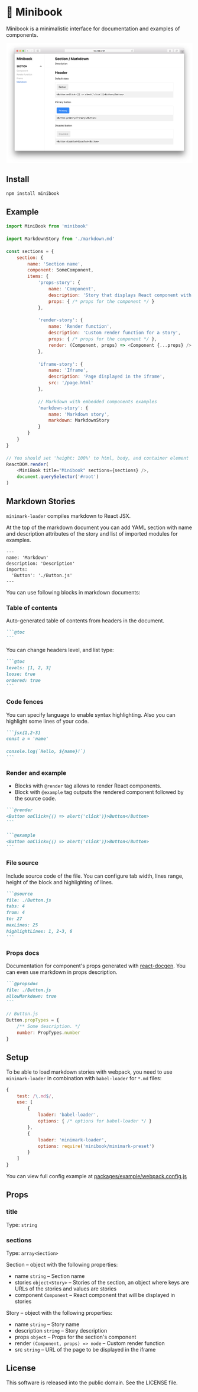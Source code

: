 # :orange_book: Minibook

Minibook is a minimalistic interface for documentation and examples of components.

![screenshot](screenshot.png)

## Install

```
npm install minibook
```

## Example

```js
import MiniBook from 'minibook'

import MarkdownStory from './markdown.md'

const sections = {
    section: {
        name: 'Section name',
        component: SomeComponent,
        items: {
            'props-story': {
                name: 'Component',
                description: 'Story that displays React component with some props',
                props: { /* props for the component */ }
            },

            'render-story': {
                name: 'Render function',
                description: 'Custom render function for a story',
                props: { /* props for the component */ },
                render: (Component, props) => <Component {...props} />
            },

            'iframe-story': {
                name: 'Iframe',
                description: 'Page displayed in the iframe',
                src: '/page.html'
            },

            // Markdown with embedded components examples
            'markdown-story': {
                name: 'Markdown story',
                markdown: MarkdownStory
            }
        }
    }
}

// You should set 'height: 100%' to html, body, and container element
ReactDOM.render(
    <MiniBook title="Minibook" sections={sections} />,
    document.querySelector('#root')
)
```

## Markdown Stories

`minimark-loader` compiles markdown to React JSX.

At the top of the markdown document you can add YAML section 
with name and description attributes of the story and 
list of imported modules for examples.

```
---
name: 'Markdown'
description: 'Description'
imports:
  'Button': './Button.js'
---
```

You can use following blocks in markdown documents:

### Table of contents

Auto-generated table of contents from headers in the document.

````md
```@toc
```
````

You can change headers level, and list type:

````md
```@toc
levels: [1, 2, 3]
loose: true
ordered: true
```
````

### Code fences

You can specify language to enable syntax highlighting.
Also you can highlight some lines of your code.

````md
```jsx{1,2-3}
const a = 'name'

console.log(`Hello, ${name}!`)
```
````

### Render and example

- Blocks with `@render` tag allows to render React components.
- Block with `@example` tag outputs the rendered component followed
by the source code.


````md
```@render
<Button onClick={() => alert('click')}>Button</Button>
```

```@example
<Button onClick={() => alert('click')}>Button</Button>
```
````

### File source

Include source code of the file.
You can configure tab width, lines range, height of the block and
highlighting of lines.

````md
```@source
file: ./Button.js
tabs: 4
from: 4
to: 27
maxLines: 25
highlightLines: 1, 2-3, 6
```
````

### Props docs

Documentation for component's props generated with
[react-docgen](https://github.com/reactjs/react-docgen).
You can even use markdown in props description.

````md
```@propsdoc
file: ./Button.js
allowMarkdown: true
```
````

```js
// Button.js
Button.propTypes = {
    /** Some description. */
    number: PropTypes.number
}
```

## Setup

To be able to load markdown stories with webpack, you need to use
`minimark-loader` in combination with `babel-loader` for `*.md` files:

```js
{
    test: /\.md$/,
    use: [
        {
            loader: 'babel-loader',
            options: { /* options for babel-loader */ }
        },
        {
            loader: 'minimark-loader',
            options: require('minibook/minimark-preset')
        }
    ]
}
```

You can view full config example at
[packages/example/webpack.config.js](https://github.com/sunflowerdeath/minibook/blob/master/packages/minibook-example/webpack.config.js)

## Props

### title
Type: `string`

### sections
Type: `array<Section>`

Section – object with the following properties:

- name `string` – Section name
- stories `object<Story>` – Stories of the section, an object where keys are
URLs of the stories and values are stories
- component `Component` – React component that will be displayed in stories

Story – object with the following properties:

- name `string` – Story name
- description `string` – Story description
- props `object` – Props for the section's component
- render `(Component, props) => node` – Custom render function
- src `string` – URL of the page to be displayed in the iframe

## License

This software is released into the public domain. See the LICENSE file.

